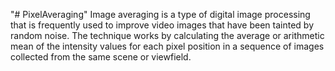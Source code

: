 "# PixelAveraging" 
Image averaging is a type of digital image processing that is frequently used to improve video images that have been tainted by random noise. The technique works by calculating the average or arithmetic mean of the intensity values for each pixel position in a sequence of images collected from the same scene or viewfield.
